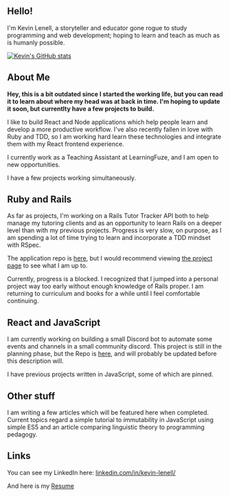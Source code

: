 ## Hello!

I'm Kevin Lenell, a storyteller and educator gone rogue to study programming and web development; hoping to learn and teach as much as is humanly possible.

[![Kevin's GitHub stats](https://github-readme-stats.vercel.app/api?username=krlenell&hide=stars&count_private=true&theme=gruvbox&show_icons=true)](https://github.com/anuraghazra/github-readme-stats)

## About Me

**Hey, this is a bit outdated since I started the working life, but you can read it to learn about where my head was at back in time. I'm hoping to update it soon, but currentlty have a few projects to build.**

I like to build React and Node applications which help people learn and develop a more productive workflow. I've also recently fallen in love with Ruby and TDD, so I am working hard learn these technologies and integrate them with my React frontend experience.

I currently work as a Teaching Assistant at LearningFuze, and I am open to new opportunities.  

I have a few projects working simultaneously.

## Ruby and Rails

As far as projects, I'm working on a Rails Tutor Tracker API both to help manage my tutoring clients and as an opportunity to learn Rails on a deeper level than with my previous projects.  Progress is very slow, on purpose, as I am spending a lot of time trying to learn and incorporate a TDD mindset with RSpec.  

The application repo is [here](https://github.com/krlenell/tutor-tracker-api), but I would recommend viewing [the project page](https://github.com/krlenell/tutor-tracker-api/projects/1) to see what I am up to.  

Currently, progress is a blocked. I recognized that I jumped into a personal project way too early without enough knowledge of Rails proper.  I am returning to curriculum and books for a while until I feel comfortable continuing.

## React and JavaScript

I am currently working on building a small Discord bot to automate some events and channels in a small community discord.  This project is still in the planning phase, but the Repo is [here](https://github.com/krlenell/discord-list-event-bot), and will probably be updated before this description will.

I have previous projects written in JavaScript, some of which are pinned.

## Other stuff

I am writing a few articles which will be featured here when completed. Current topics regard a simple tutorial to immutability in JavaScript using simple ES5 and an article comparing linguistic theory to programming pedagogy.  

## Links

You can see my LinkedIn here: [linkedin.com/in/kevin-lenell/](https://www.linkedin.com/in/kevin-lenell/)

And here is my [Resume](https://drive.google.com/file/d/1RCvwsgABTuAqoyDN30_gFOxlVgBpcTA3/view?usp=sharing)



<!--
**krlenell/krlenell** is a ✨ _special_ ✨ repository because its `README.md` (this file) appears on your GitHub profile.

Here are some ideas to get you started:

- 🔭 I’m currently working on ...
- 🌱 I’m currently learning ...
- 👯 I’m looking to collaborate on ...
- 🤔 I’m looking for help with ...
- 💬 Ask me about ...
- 📫 How to reach me: ...
- 😄 Pronouns: ...
- ⚡ Fun fact: ...
-->
